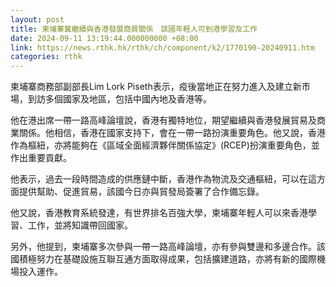 ```yaml
---
layout: post
title: 柬埔寨冀繼續與香港發展商貿關係　該國年輕人可到港學習及工作
date: 2024-09-11 13:19:44.000000000 +08:00
link: https://news.rthk.hk/rthk/ch/component/k2/1770190-20240911.htm
categories: rthk
---
```


柬埔寨商務部副部長Lim Lork Piseth表示，疫後當地正在努力進入及建立新市場，到訪多個國家及地區，包括中國內地及香港等。

他在港出席一帶一路高峰論壇說，香港有獨特地位，期望繼續與香港發展貿易及商業關係。他相信，香港在國家支持下，會在一帶一路扮演重要角色。他又說，香港作為樞紐，亦將能夠在《區域全面經濟夥伴關係協定》(RCEP)扮演重要角色，並作出重要貢獻。

他表示，過去一段時間造成的供應鏈中斷，香港作為物流及交通樞紐，可以在這方面提供幫助、促進貿易，該國今日亦與貿發局簽署了合作備忘錄。

他又說，香港教育系統發達，有世界排名百強大學，柬埔寨年輕人可以來香港學習、工作，並將知識帶回國家。

另外，他提到，柬埔寨多次參與一帶一路高峰論壇，亦有參與雙邊和多邊合作。該國積極努力在基礎設施互聯互通方面取得成果，包括擴建道路，亦將有新的國際機場投入運作。
